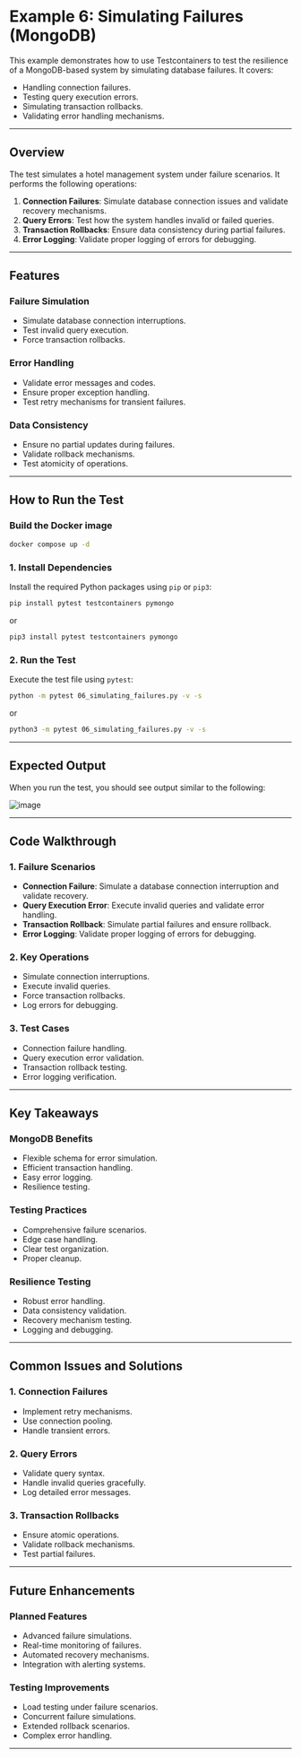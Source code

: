 # Example 6: Simulating Failures (MongoDB)

This example demonstrates how to use Testcontainers to test the resilience of a MongoDB-based system by simulating database failures. It covers:

- Handling connection failures.
- Testing query execution errors.
- Simulating transaction rollbacks.
- Validating error handling mechanisms.

---

## Overview

The test simulates a hotel management system under failure scenarios. It performs the following operations:

1. **Connection Failures**: Simulate database connection issues and validate recovery mechanisms.
2. **Query Errors**: Test how the system handles invalid or failed queries.
3. **Transaction Rollbacks**: Ensure data consistency during partial failures.
4. **Error Logging**: Validate proper logging of errors for debugging.

---

## Features

### Failure Simulation

- Simulate database connection interruptions.
- Test invalid query execution.
- Force transaction rollbacks.

### Error Handling

- Validate error messages and codes.
- Ensure proper exception handling.
- Test retry mechanisms for transient failures.

### Data Consistency

- Ensure no partial updates during failures.
- Validate rollback mechanisms.
- Test atomicity of operations.

---

## How to Run the Test

### Build the Docker image

```bash
docker compose up -d
```

### 1. Install Dependencies

Install the required Python packages using `pip` or `pip3`:

```bash
pip install pytest testcontainers pymongo
```

or

```bash
pip3 install pytest testcontainers pymongo
```

### 2. Run the Test

Execute the test file using `pytest`:

```bash
python -m pytest 06_simulating_failures.py -v -s
```

or

```bash
python3 -m pytest 06_simulating_failures.py -v -s
```

---

## Expected Output

When you run the test, you should see output similar to the following:

![image](https://github.com/user-attachments/assets/dce58eda-360d-4de8-9033-6f6253e5e940)

---

## Code Walkthrough

### 1. Failure Scenarios

- **Connection Failure**: Simulate a database connection interruption and validate recovery.
- **Query Execution Error**: Execute invalid queries and validate error handling.
- **Transaction Rollback**: Simulate partial failures and ensure rollback.
- **Error Logging**: Validate proper logging of errors for debugging.

### 2. Key Operations

- Simulate connection interruptions.
- Execute invalid queries.
- Force transaction rollbacks.
- Log errors for debugging.

### 3. Test Cases

- Connection failure handling.
- Query execution error validation.
- Transaction rollback testing.
- Error logging verification.

---

## Key Takeaways

### MongoDB Benefits

- Flexible schema for error simulation.
- Efficient transaction handling.
- Easy error logging.
- Resilience testing.

### Testing Practices

- Comprehensive failure scenarios.
- Edge case handling.
- Clear test organization.
- Proper cleanup.

### Resilience Testing

- Robust error handling.
- Data consistency validation.
- Recovery mechanism testing.
- Logging and debugging.

---

## Common Issues and Solutions

### 1. Connection Failures

- Implement retry mechanisms.
- Use connection pooling.
- Handle transient errors.

### 2. Query Errors

- Validate query syntax.
- Handle invalid queries gracefully.
- Log detailed error messages.

### 3. Transaction Rollbacks

- Ensure atomic operations.
- Validate rollback mechanisms.
- Test partial failures.

---

## Future Enhancements

### Planned Features

- Advanced failure simulations.
- Real-time monitoring of failures.
- Automated recovery mechanisms.
- Integration with alerting systems.

### Testing Improvements

- Load testing under failure scenarios.
- Concurrent failure simulations.
- Extended rollback scenarios.
- Complex error handling.

---
